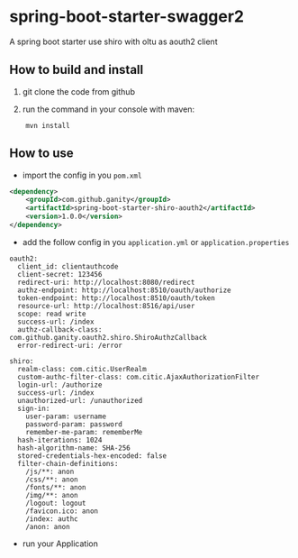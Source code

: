 # spring-boot-starter-swagger2
A spring boot starter use shiro with oltu as aouth2 client
## How to build and install

1. git clone the code from github

2. run the command in your console with maven:

```
	mvn install
```

## How to use 

- import the config in you `pom.xml`

```xml
<dependency>
    <groupId>com.github.ganity</groupId>
    <artifactId>spring-boot-starter-shiro-aouth2</artifactId>
    <version>1.0.0</version>
</dependency>
```

- add the follow config in you `application.yml` or `application.properties` 

```shell
oauth2:
  client_id: clientauthcode
  client-secret: 123456
  redirect-uri: http://localhost:8080/redirect
  authz-endpoint: http://localhost:8510/oauth/authorize
  token-endpoint: http://localhost:8510/oauth/token
  resource-url: http://localhost:8516/api/user
  scope: read write
  success-url: /index
  authz-callback-class: com.github.ganity.oauth2.shiro.ShiroAuthzCallback
  error-redirect-uri: /error

shiro:
  realm-class: com.citic.UserRealm
  custom-authc-filter-class: com.citic.AjaxAuthorizationFilter
  login-url: /authorize
  success-url: /index
  unauthorized-url: /unauthorized
  sign-in:
    user-param: username
    password-param: password
    remember-me-param: rememberMe
  hash-iterations: 1024
  hash-algorithm-name: SHA-256
  stored-credentials-hex-encoded: false
  filter-chain-definitions:
    /js/**: anon
    /css/**: anon
    /fonts/**: anon
    /img/**: anon
    /logout: logout
    /favicon.ico: anon
    /index: authc
    /anon: anon
```

- run your Application



